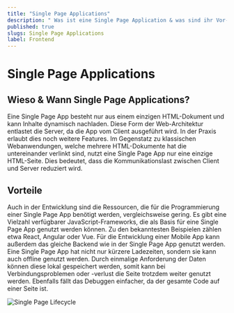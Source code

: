 ```yaml
---
title: "Single Page Applications"
description: " Was ist eine Single Page Application & was sind ihr Vor- und Nachteile?"
published: true
slugs: Single Page Applications
label: Frontend
---
```


# Single Page Applications

## Wieso & Wann Single Page Applications?

Eine Single Page App besteht nur aus einem einzigen HTML-Dokument und kann Inhalte dynamisch nachladen. Diese Form der Web-Architektur entlastet die Server, da die App vom Client ausgeführt wird. In der Praxis erlaubt dies noch weitere Features. Im Gegenstatz zu klassischen Webanwendungen, welche mehrere HTML-Dokumente hat die untereinander verlinkt sind, nutzt eine Single Page App nur eine einzige HTML-Seite. Dies bedeutet, dass die Kommunikationslast zwischen Client und Server reduziert wird.

## Vorteile

Auch in der Entwicklung sind die Ressourcen, die für die Programmierung einer Single Page App benötigt werden, vergleichsweise gering. Es gibt eine Vielzahl verfügbarer JavaScript-Frameworks, die als Basis für eine Single Page App genutzt werden können. Zu den bekanntesten Beispielen zählen etwa React, Angular oder Vue. Für die Entwicklung einer Mobile App kann außerdem das gleiche Backend wie in der Single Page App genutzt werden. Eine Single Page App hat nicht nur kürzere Ladezeiten, sondern sie kann auch offline genutzt werden. Durch einmalige Anforderung der Daten können diese lokal gespeichert werden, somit kann bei Verbindungsproblemen oder -verlust die Seite trotzdem weiter genutzt werden. Ebenfalls fällt das Debuggen einfacher, da der gesamte Code auf einer Seite ist.

![Single Page Lifecycle](assets/bilder/02_single-pape-application/spa.png)
